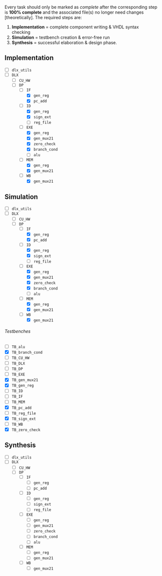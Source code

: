 Every task should only be marked as _complete_ after the corresponding step is **100% complete** and the associated file(s) no longer need changes [theoretically]. The required steps are:
1. **Implementation** = complete component writing & VHDL syntax checking
2. **Simulation** = testbench creation & error-free run
3. **Synthesis** = successful elaboration & design phase.

## Implementation
- [ ] `dlx_utils`
- [ ] `DLX`
  - [ ] `CU_HW`
  - [ ] `DP`
    - [ ] `IF`
      - [x] `gen_reg`
      - [x] `pc_add`
    - [ ] `ID`
      - [x] `gen_reg`
      - [x] `sign_ext`
      - [ ] `reg_file`
    - [ ] `EXE`
      - [x] `gen_reg`
      - [x] `gen_mux21`
      - [x] `zero_check`
      - [x] `branch_cond`
      - [ ] `alu`
    - [ ] `MEM`
      - [x] `gen_reg`
      - [x] `gen_mux21`
    - [ ] `WB`
      - [x] `gen_mux21`

## Simulation
- [ ] `dlx_utils`
- [ ] `DLX`
  - [ ] `CU_HW`
  - [ ] `DP`
    - [ ] `IF`
      - [x] `gen_reg`
      - [x] `pc_add`
    - [ ] `ID`
      - [x] `gen_reg`
      - [x] `sign_ext`
      - [ ] `reg_file`
    - [ ] `EXE`
      - [x] `gen_reg`
      - [x] `gen_mux21`
      - [x] `zero_check`
      - [x] `branch_cond`
      - [ ] `alu`
    - [ ] `MEM`
      - [x] `gen_reg`
      - [x] `gen_mux21`
    - [ ] `WB`
      - [x] `gen_mux21`
###### Testbenches
- [ ] `TB_alu`
- [x] `TB_branch_cond`
- [ ] `TB_CU_HW`
- [ ] `TB_DLX`
- [ ] `TB_DP`
- [ ] `TB_EXE`
- [x] `TB_gen_mux21`
- [x] `TB_gen_reg`
- [ ] `TB_ID`
- [ ] `TB_IF`
- [ ] `TB_MEM`
- [x] `TB_pc_add`
- [ ] `TB_reg_file`
- [x] `TB_sign_ext`
- [ ] `TB_WB`
- [x] `TB_zero_check`

## Synthesis
- [ ] `dlx_utils`
- [ ] `DLX`
  - [ ] `CU_HW`
  - [ ] `DP`
    - [ ] `IF`
      - [ ] `gen_reg`
      - [ ] `pc_add`
    - [ ] `ID`
      - [ ] `gen_reg`
      - [ ] `sign_ext`
      - [ ] `reg_file`
    - [ ] `EXE`
      - [ ] `gen_reg`
      - [ ] `gen_mux21`
      - [ ] `zero_check`
      - [ ] `branch_cond`
      - [ ] `alu`
    - [ ] `MEM`
      - [ ] `gen_reg`
      - [ ] `gen_mux21`
    - [ ] `WB`
      - [ ] `gen_mux21`
